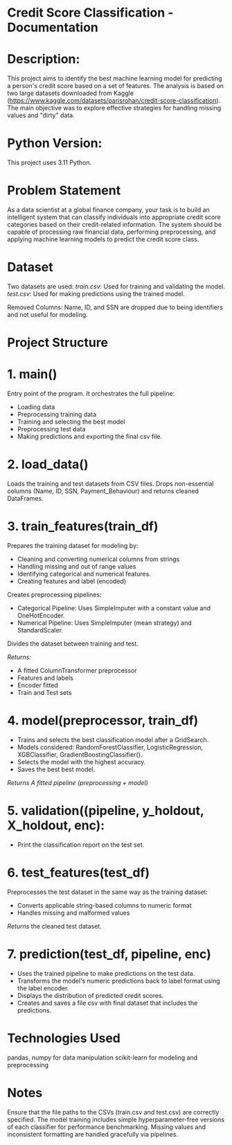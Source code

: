 # Credit Score Classification - Documentation

# Description:
This project aims to identify the best machine learning model for predicting a person's credit score based on a set of features. The analysis is based on two large datasets downloaded from Kaggle (https://www.kaggle.com/datasets/parisrohan/credit-score-classification). 
The main objective was to explore effective strategies for handling missing values and "dirty" data.

# Python Version: 
This project uses 3.11 Python.

# Problem Statement
As a data scientist at a global finance company, your task is to build an intelligent system that can classify individuals into appropriate credit score categories based on their credit-related information. The system should be capable of processing raw financial data, performing preprocessing, and applying machine learning models to predict the credit score class.

# Dataset
Two datasets are used:
_train.csv_: Used for training and validating the model.
_test.csv_: Used for making predictions using the trained model.

Removed Columns:
Name, ID, and SSN are dropped due to being identifiers and not useful for modeling.


# Project Structure

# 1. main()
Entry point of the program. It orchestrates the full pipeline:
- Loading data
- Preprocessing training data
- Training and selecting the best model
- Preprocessing test data
- Making predictions and exporting the final csv file.

# 2. load_data()
Loads the training and test datasets from CSV files. Drops non-essential columns (Name, ID, SSN, Payment_Behaviour) and returns cleaned DataFrames.

# 3. train_features(train_df)
Prepares the training dataset for modeling by:
- Cleaning and converting numerical columns from strings
- Handling missing and out of range values
- Identifying categorical and numerical features.
- Creating features and label (encoded)
  
Creates preprocessing pipelines:
- Categorical Pipeline: Uses SimpleImputer with a constant value and OneHotEncoder.
- Numerical Pipeline: Uses SimpleImputer (mean strategy) and StandardScaler.

Divides the dataset between training and test.

_Returns:_
- A fitted ColumnTransformer preprocessor
- Features and labels
- Encoder fitted
- Train and Test sets

# 4. model(preprocessor, train_df)
- Trains and selects the best classification model after a GridSearch.
- Models considered: RandomForestClassifier, LogisticRegression, XGBClassifier, GradientBoostingClassifier().
- Selects the model with the highest accuracy.
- Saves the best best model.

_Returns A fitted pipeline (preprocessing + model)_

# 5. validation((pipeline, y_holdout, X_holdout, enc):
- Print the classification report on the test set.

# 6. test_features(test_df)
Preprocesses the test dataset in the same way as the training dataset:
- Converts applicable string-based columns to numeric format
- Handles missing and malformed values

_Returns_ the cleaned test dataset.

# 7. prediction(test_df, pipeline, enc)
- Uses the trained pipeline to make predictions on the test data.
- Transforms the model's numeric predictions back to label format using the label encoder.
- Displays the distribution of predicted credit scores.
- Creates and saves a file csv with final dataset that includes the predictions.

# Technologies Used
pandas, numpy for data manipulation
scikit-learn for modeling and preprocessing

# Notes
Ensure that the file paths to the CSVs (train.csv and test.csv) are correctly specified.
The model training includes simple hyperparameter-free versions of each classifier for performance benchmarking.
Missing values and inconsistent formatting are handled gracefully via pipelines.
